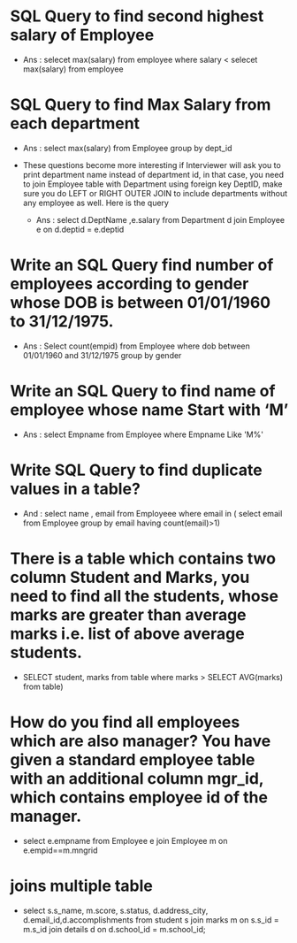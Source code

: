 #  SQL Query to find second highest salary of Employee
- Ans : selecet max(salary) from employee where salary < selecet max(salary) from employee

#  SQL Query to find Max Salary from each department
- Ans : select max(salary) from Employee group by dept_id

- These questions become more interesting if Interviewer will ask you to print department name instead of department id, in that case, you need to join Employee table with Department using foreign key DeptID, make sure you do LEFT or RIGHT OUTER JOIN to include departments without any employee as well.  Here is the query

    - Ans : select d.DeptName ,e.salary 
      from Department d join Employee e
      on d.deptid = e.deptid
      
 # Write an SQL Query find number of employees according to gender  whose DOB is between 01/01/1960 to 31/12/1975.

- Ans : Select count(empid) from Employee
where dob between 01/01/1960 and 31/12/1975
group by gender

# Write an SQL Query to find name of employee whose name Start with ‘M’
- Ans : select Empname from Employee where Empname Like 'M%' 

# Write SQL Query to find duplicate values in a table?
- And : select name , email from Employeee where email in ( select email from Employee group by email having count(email)>1)

# There is a table which contains two column Student and Marks, you need to find all the students, whose marks are greater than average marks i.e. list of above average students.

- SELECT student, marks from table where marks > SELECT AVG(marks) from table)

# How do you find all employees which are also manager? You have given a standard employee table with an additional column mgr_id, which contains employee id of the manager.
- select e.empname from Employee e join Employee m on e.empid==m.mngrid 

# joins multiple table 
- select s.s_name, m.score, s.status, d.address_city, d.email_id,d.accomplishments 
  from student s join marks m 
  on s.s_id = m.s_id 
  join details d 
  on d.school_id = m.school_id;



